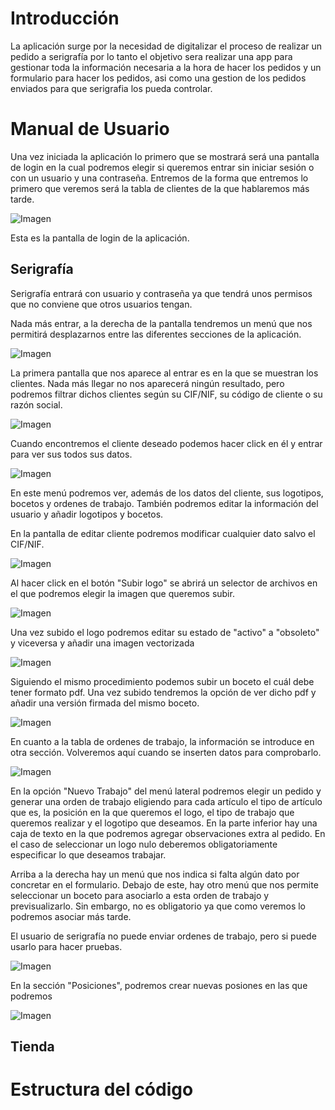 # Introducción

La aplicación surge por la necesidad de digitalizar el proceso de realizar un pedido a serigrafía por lo tanto el objetivo sera realizar una app para gestionar toda la información necesaria a la hora de hacer los pedidos y un formulario para hacer los pedidos, asi como una gestion de los pedidos enviados para que serigrafia los pueda controlar.


# Manual de Usuario 

Una vez iniciada la aplicación lo primero que se mostrará será una pantalla de login en la cual podremos elegir si queremos entrar sin iniciar sesión o con un usuario y una contraseña. Entremos de la forma que entremos lo primero que veremos será la tabla de clientes de la que hablaremos más tarde.

![Imagen](./screenshoots/pantallalogin.png)

Esta es la pantalla de login de la aplicación.

## Serigrafía 

Serigrafía entrará con usuario y contraseña ya que tendrá unos permisos que no conviene que otros usuarios tengan.

Nada más entrar, a la derecha de la pantalla tendremos un menú que nos permitirá desplazarnos entre las diferentes secciones de la aplicación.

![Imagen](./screenshoots/menulateral.png)

La primera pantalla que nos aparece al entrar es en la que se muestran los clientes. Nada más llegar no nos aparecerá ningún resultado, pero podremos filtrar dichos clientes según su CIF/NIF, su código de cliente o su razón social.

![Imagen](./screenshoots/menuclientes.png)

Cuando encontremos el cliente deseado podemos hacer click en él y entrar para ver sus todos sus datos.

![Imagen](./screenshoots/datoscliente.png)

En este menú podremos ver, además de los datos del cliente, sus logotipos, bocetos y ordenes de trabajo. También podremos editar la información del usuario y añadir logotipos y bocetos.

En la pantalla de editar cliente podremos modificar cualquier dato salvo el CIF/NIF.

![Imagen](./screenshoots/editarcliente.png)

Al hacer click en el botón "Subir logo" se abrirá un selector de archivos en el que podremos elegir la imagen que queremos subir.

![Imagen](./screenshoots/subirlogo.png)

Una vez subido el logo podremos editar su estado de "activo" a "obsoleto" y viceversa y añadir una imagen vectorizada

![Imagen](./screenshoots/tablalogos.png)

Siguiendo el mismo procedimiento podemos subir un boceto el cuál debe tener formato pdf. Una vez subido tendremos la opción de ver dicho pdf y añadir una versión firmada del mismo boceto.

![Imagen](./screenshoots/subirboceto.png)

En cuanto a la tabla de ordenes de trabajo, la información se introduce en otra sección. Volveremos aquí cuando se inserten datos para comprobarlo.

![Imagen](./screenshoots/tablaordenesserigrafia.png)

En la opción "Nuevo Trabajo" del menú lateral podremos elegir un pedido y generar una orden de trabajo eligiendo para cada artículo el tipo de artículo que es, la posición en la que queremos el logo, el tipo de trabajo que queremos realizar y el logotipo que deseamos. En la parte inferior hay una caja de texto en la que podremos agregar observaciones extra al pedido. En el caso de seleccionar un logo nulo deberemos obligatoriamente especificar lo que deseamos trabajar.

Arriba a la derecha hay un menú que nos indica si falta algún dato por concretar en el formulario. Debajo de este, hay otro menú que nos permite seleccionar un boceto para asociarlo a esta orden de trabajo y previsualizarlo. Sin embargo, no es obligatorio ya que como veremos lo podremos asociar más tarde.

El usuario de serigrafía no puede enviar ordenes de trabajo, pero si puede usarlo para hacer pruebas.

![Imagen](./screenshoots/formularioseri.png)

En la sección "Posiciones", podremos crear nuevas posiones en las que podremos 

![Imagen](./screenshoots/tablaposiciones.png)



## Tienda


# Estructura del código